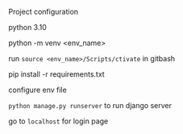 Project configuration

python 3.10

python -m venv <env_name>

run `source <env_name>/Scripts/ctivate` in gitbash

pip install -r requirements.txt

configure env file

`python manage.py runserver` to run django server

go to `localhost` for login page